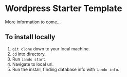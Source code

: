 # Wordpress Starter Template

More information to come...

## To install locally ##

1. `git clone` down to your local machine.
2. `cd` into directory.
3. Run `lando start`.
4. Navigate to local url.
5. Run the install, finding database info with `lando info`.